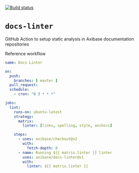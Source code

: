 [![Build status](https://github.com/axibase/docs-linter/workflows/CI/badge.svg)](https://github.com/axibase/docs-linter/actions)

# `docs-linter`

GitHub Action to setup static analysis in Axibase documentation repositories

Reference workflow

```yml
name: Docs Linter

on:
  push:
    branches: [ master ]
  pull_request:
  schedule:
    - cron: "0 3 * * *"

jobs:
  lint:
    runs-on: ubuntu-latest
    strategy:
      matrix:
        linter: [links, spelling, style, anchors]

    steps:
      - uses: axibase/checkout@v2
        with:
          fetch-depth: 0
      - name: Running ${{ matrix.linter }} linter
        uses: axibase/docs-linter@v1
        with:
          linter: ${{ matrix.linter }}
```
